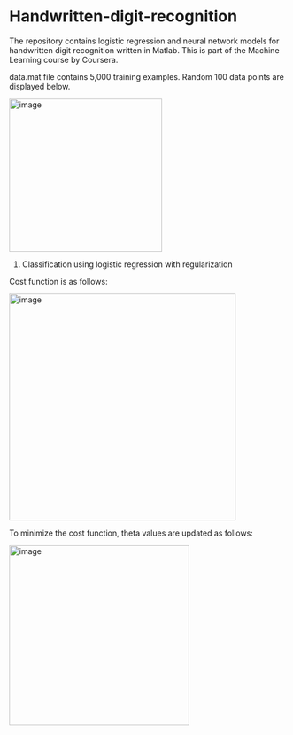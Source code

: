 # Handwritten-digit-recognition
The repository contains logistic regression and neural network models for handwritten digit recognition written in Matlab. This is part of the Machine Learning course by Coursera.

data.mat file contains 5,000 training examples. Random 100 data points are displayed below.

<img width="276" alt="image" src="https://user-images.githubusercontent.com/69568898/191809509-81e42c68-1555-4831-b4c8-09d8ee9e1a03.png">

1. Classification using logistic regression with regularization

Cost function is as follows:

<img width="409.2" alt="image" src="https://user-images.githubusercontent.com/69568898/191832632-dfadeab9-c81f-4590-b4dc-36644f0c6247.png">

To minimize the cost function, theta values are updated as follows:

<img width="325.2" alt="image" src="https://user-images.githubusercontent.com/69568898/191833086-99813eb7-5dfb-4aa7-a3a3-02c268abc2ca.png">


